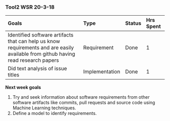 ### Tool2 WSR 20-3-18

| Goals | Type     | Status | Hrs Spent |
| :------------- | :------------- | :------------- | :------------- |
| Identified software artifacts that can help us know requirements and are easily available from github having read research papers        | Requirement       | Done| 1|
| Did text analysis of issue titles         | Implementation       | Done| 1|

**Next week goals**

1. Try and seek information about software requirements from other software artifacts like commits, pull requests and source code using Machine Learning techniques.
2. Define a model to identify requirements.
